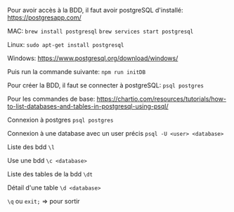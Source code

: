 Pour avoir accès à la BDD, il faut avoir postgreSQL d'installé:
https://postgresapp.com/

MAC:
`brew install postgresql`
`brew services start postgresql`

Linux:
`sudo apt-get install postgresql`

Windows:
https://www.postgresql.org/download/windows/

Puis run la commande suivante:
`npm run initDB`

Pour créer la BDD, il faut se connecter à postgreSQL:
`psql postgres`

Pour les commandes de base:
https://chartio.com/resources/tutorials/how-to-list-databases-and-tables-in-postgresql-using-psql/

Connexion à postgres
`psql postgres`

Connexion à une database avec un user précis
`psql -U <user> <database>`

Liste des bdd
`\l`

Use une bdd
`\c <database>`

Liste des tables de la bdd
`\dt`

Détail d'une table
`\d <database>`

`\q` ou `exit;` => pour sortir
